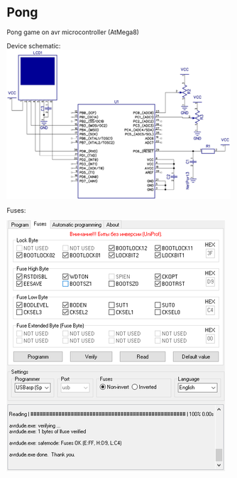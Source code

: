 # Pong
Pong game on avr microcontroller (AtMega8)

 Device schematic:
    ![Device schematic](Schematic/Pong.jpg)
    
 Fuses:
 
   ![Fuses](Schematic/Fuses.png)
